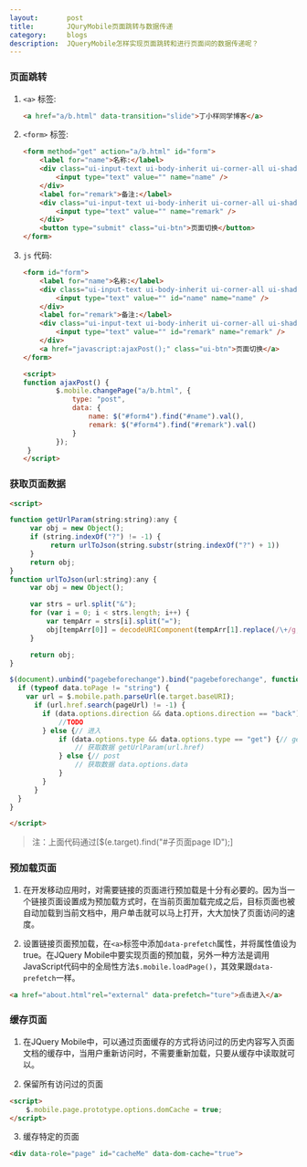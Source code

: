 ```yaml
---
layout:       post
title:        JQuryMobile页面跳转与数据传递
category:     blogs
description:  JQueryMobile怎样实现页面跳转和进行页面间的数据传递呢？  
---
```


### 页面跳转

1. ```<a>``` 标签:

    ```html
    <a href="a/b.html" data-transition="slide">丁小样同学博客</a>
    ```

2. ```<form>``` 标签:

	```html
	<form method="get" action="a/b.html" id="form">
        <label for="name">名称:</label>
        <div class="ui-input-text ui-body-inherit ui-corner-all ui-shadow-inset">
        	<input type="text" value="" name="name" />
        </div>
        <label for="remark">备注:</label>
        <div class="ui-input-text ui-body-inherit ui-corner-all ui-shadow-inset">
        	<input type="text" value="" name="remark" />
        </div>
        <button type="submit" class="ui-btn">页面切换</button>
    </form>    
	```
    

3. ```js``` 代码:

    ```html
    <form id="form">
        <label for="name">名称:</label>
        <div class="ui-input-text ui-body-inherit ui-corner-all ui-shadow-inset">
        	<input type="text" value="" id="name" name="name" />
        </div>
        <label for="remark">备注:</label>
        <div class="ui-input-text ui-body-inherit ui-corner-all ui-shadow-inset">
        	<input type="text" value="" id="remark" name="remark" />
        </div>
        <a href="javascript:ajaxPost();" class="ui-btn">页面切换</a>
    </form>
    
    <script>
    function ajaxPost() {
            $.mobile.changePage("a/b.html", {
                type: "post",
                data: {
                	name: $("#form4").find("#name").val(),
                	remark: $("#form4").find("#remark").val()
                }
            });
     }
    </script>
    ```
    
### 获取页面数据

```html
<script>

function getUrlParam(string:string):any {
     var obj = new Object();
     if (string.indexOf("?") != -1) {
          return urlToJson(string.substr(string.indexOf("?") + 1))
     }
     return obj;
}
function urlToJson(url:string):any {
     var obj = new Object();

     var strs = url.split("&");
     for (var i = 0; i < strs.length; i++) {
         var tempArr = strs[i].split("=");
         obj[tempArr[0]] = decodeURIComponent(tempArr[1].replace(/\+/g, "%20"));
     }

     return obj;
}

$(document).unbind("pagebeforechange").bind("pagebeforechange", function(e, data) {
  if (typeof data.toPage != "string") {
    var url = $.mobile.path.parseUrl(e.target.baseURI);
      if (url.href.search(pageUrl) != -1) {
      	if (data.options.direction && data.options.direction == "back") {// 返回
      		//TODO
      	} else {// 进入
      		if (data.options.type && data.options.type == "get") {// get
    			// 获取数据 getUrlParam(url.href)  			
      		} else {// post
      			// 获取数据 data.options.data
      		}
      	}
      }
  }
}

</script>
```

> 注：上面代码通过[$(e.target).find("#子页面page ID");]

### 预加载页面

1. 在开发移动应用时，对需要链接的页面进行预加载是十分有必要的。因为当一个链接页面设置成为预加载方式时，在当前页面加载完成之后，目标页面也被自动加载到当前文档中，用户单击就可以马上打开，大大加快了页面访问的速度。

2. 设置链接页面预加载，在```<a>```标签中添加```data-prefetch```属性，并将属性值设为true。在JQuery Mobile中要实现页面的预加载，另外一种方法是调用JavaScript代码中的全局性方法```$.mobile.loadPage()```，其效果跟```data-prefetch```一样。

```html
<a href="about.html"rel="external" data-prefetch="ture">点击进入</a>
```


### 缓存页面

1. 在JQuery Mobile中，可以通过页面缓存的方式将访问过的历史内容写入页面文档的缓存中，当用户重新访问时，不需要重新加载，只要从缓存中读取就可以。

2. 保留所有访问过的页面

```html
<script>
	$.mobile.page.prototype.options.domCache = true;
</script>
```

3. 缓存特定的页面

```html
<div data-role="page" id="cacheMe" data-dom-cache="true">
```


